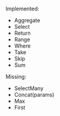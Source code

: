 Implemented:

 - Aggregate
 - Select
 - Return
 - Range
 - Where
 - Take
 - Skip
 - Sum
 
Missing:

 - SelectMany
 - Concat(params)
 - Max
 - First
